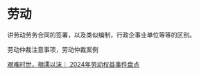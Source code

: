# 劳动

讲劳动劳务合同的签署，以及类似编制，行政企事业单位等等的区别。

劳动仲裁注意事项，劳动仲裁案例

[艰难时世，相濡以沫｜ 2024年劳动权益事件盘点](https://mp.weixin.qq.com/s/TYb_sH0YmBZnjrBmtxF8yQ)
